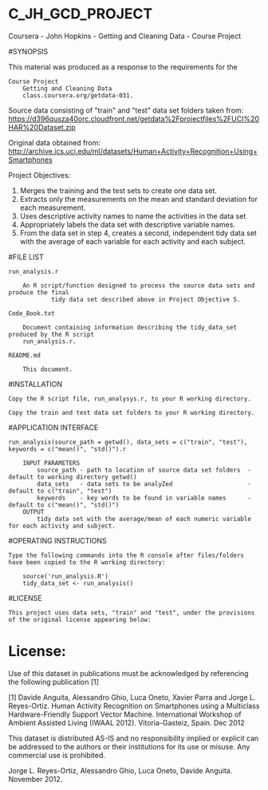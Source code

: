 # C_JH_GCD_PROJECT
Coursera - John Hopkins - Getting and Cleaning Data - Course Project

#SYNOPSIS

This material was produced as a response to the requirements for the 

	Course Project
		Getting and Cleaning Data
		class.coursera.org/getdata-031.

Source data consisting of "train" and "test" data set folders taken from:
	https://d396qusza40orc.cloudfront.net/getdata%2Fprojectfiles%2FUCI%20HAR%20Dataset.zip

Original data obtained from:
	http://archive.ics.uci.edu/ml/datasets/Human+Activity+Recognition+Using+Smartphones

Project Objectives:
<ol>
  <li>Merges the training and the test sets to create one data set.</li>
  <li>Extracts only the measurements on the mean and standard deviation for each measurement.</li>
  <li>Uses descriptive activity names to name the activities in the data set</li>
  <li>Appropriately labels the data set with descriptive variable names.</li>
  <li>From the data set in step 4, creates a second, independent tidy data set with the average of 
   each variable for each activity and each subject.</li>
</ol>


#FILE LIST

	run_analysis.r

		An R script/function designed to process the source data sets and produce the final 
                tidy data set described above in Project Objective 5.		

	Code_Book.txt

		Document containing information describing the tidy_data_set produced by the R script
		run_analysis.r. 

	README.md

		This document.

#INSTALLATION

	Copy the R script file, run_analysys.r, to your R working directory.

	Copy the train and test data set folders to your R working directory.


#APPLICATION INTERFACE

	run_analysis(source_path = getwd(), data_sets = c("train", "test"), keywords = c("mean()", "std()").r 

		INPUT PARAMETERS
   			source_path - path to location of source data set folders  - default to working directory getwd()
   			data_sets   - data sets to be analyZed                     - default to c("train", "test")
			keywords    - key words to be found in variable names      - default to c("mean()", "std()")
		OUTPUT
   			tidy data set with the average/mean of each numeric variable for each activity and subject.

	
#OPERATING INSTRUCTIONS

	Type the following commands into the R console after files/folders have been copied to the R working directory:

		source('run_analysis.R')
		tidy_data_set <- run_analysis()
	

#LICENSE

	This project uses data sets, "train" and "test", under the provisions of the original license appearing below:

License:
========
Use of this dataset in publications must be acknowledged by referencing the following publication [1] 

[1] Davide Anguita, Alessandro Ghio, Luca Oneto, Xavier Parra and Jorge L. Reyes-Ortiz. Human Activity Recognition on Smartphones using a Multiclass Hardware-Friendly Support Vector Machine. International Workshop of Ambient Assisted Living (IWAAL 2012). Vitoria-Gasteiz, Spain. Dec 2012

This dataset is distributed AS-IS and no responsibility implied or explicit can be addressed to the authors or their institutions for its use or misuse. Any commercial use is prohibited.

Jorge L. Reyes-Ortiz, Alessandro Ghio, Luca Oneto, Davide Anguita. November 2012.
